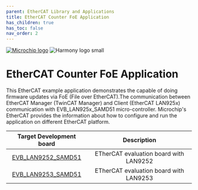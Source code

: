 ```yaml
---
parent: EtherCAT Library and Applications
title: EtherCAT Counter FoE Application
has_children: true
has_toc: false
nav_order: 2
---
```


[![Microchip logo](https://www.microchip.com/ResourcePackages/Microchip/assets/dist/images/logo.png)](https://www.microchip.com)
![Harmony logo small](https://raw.githubusercontent.com/wiki/Microchip-MPLAB-Harmony/Microchip-MPLAB-Harmony.github.io/images/microchip_mplab_harmony_logo_small.png)


# EtherCAT Counter FoE Application

This EtherCAT example application demonstrates the capable of doing firmware updates via FoE (File over EtherCAT).The communication between EtherCAT Manager (TwinCAT Manager) and Client (EtherCAT LAN925x) communication with EVB_LAN925x_SAMD51 micro-controller.
Microchip's EtherCAT provides the information about how to configure and run the application on different EtherCAT platform.

| Target Development board  | Description |
|:-------------------------:|:-----------:|
|[EVB_LAN9252_SAMD51](docs/readme_lan9252_samd51.md)|ETherCAT evaluation board with LAN9252|
|[EVB_LAN9253_SAMD51](docs/readme_lan9253_samd51.md)|ETherCAT evaluation board with LAN9253|
